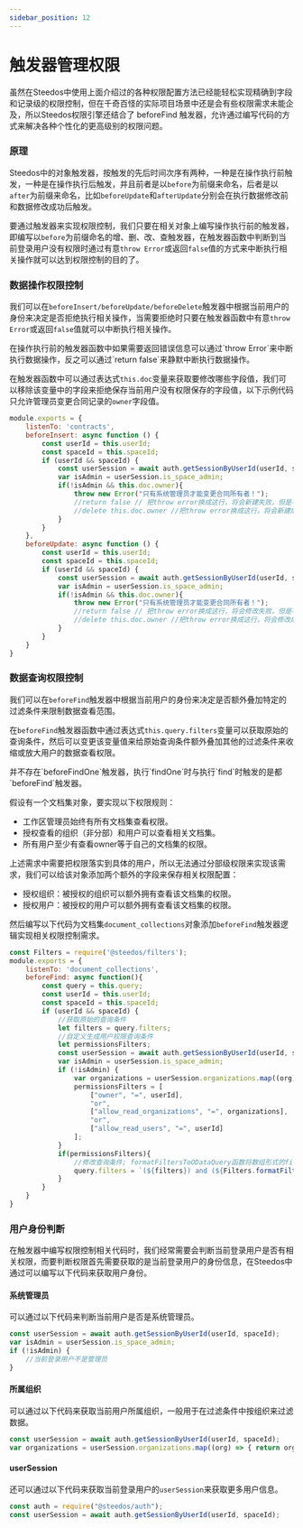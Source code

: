 ```yaml
---
sidebar_position: 12
---
```

# 触发器管理权限

虽然在Steedos中使用上面介绍过的各种权限配置方法已经能轻松实现精确到字段和记录级的权限控制，但在千奇百怪的实际项目场景中还是会有些权限需求未能企及，所以Steedos权限引擎还结合了 beforeFind 触发器，允许通过编写代码的方式来解决各种个性化的更高级别的权限问题。

### 原理

Steedos中的对象触发器，按触发的先后时间次序有两种，一种是在操作执行前触发，一种是在操作执行后触发，并且前者是以`before`为前缀来命名，后者是以`after`为前缀来命名，比如`beforeUpdate`和`afterUpdate`分别会在执行数据修改前和数据修改成功后触发。

要通过触发器来实现权限控制，我们只要在相关对象上编写操作执行前的触发器，即编写以`before`为前缀命名的增、删、改、查触发器，在触发器函数中判断到当前登录用户没有权限时通过有意`throw Error`或返回`false`值的方式来中断执行相关操作就可以达到权限控制的目的了。

### 数据操作权限控制

我们可以在`beforeInsert/beforeUpdate/beforeDelete`触发器中根据当前用户的身份来决定是否拒绝执行相关操作，当需要拒绝时只要在触发器函数中有意`throw Error`或返回`false`值就可以中断执行相关操作。


<alert type="info">
在操作执行前的触发器函数中如果需要返回错误信息可以通过`throw Error`来中断执行数据操作，反之可以通过`return false`来静默中断执行数据操作。

</alert>

在触发器函数中可以通过表达式`this.doc`变量来获取要修改哪些字段值，我们可以移除该变量中的字段来拒绝保存当前用户没有权限保存的字段值，以下示例代码只允许管理员变更合同记录的`owner`字段值。

```javascript
module.exports = {
    listenTo: 'contracts',
    beforeInsert: async function () {
        const userId = this.userId;
        const spaceId = this.spaceId;
        if (userId && spaceId) {
            const userSession = await auth.getSessionByUserId(userId, spaceId);
            var isAdmin = userSession.is_space_admin;
            if(!isAdmin && this.doc.owner){
                throw new Error("只有系统管理员才能变更合同所有者！");
                //return false // 把throw error换成这行，将会新建失败，但是不提示错误信息。
                //delete this.doc.owner //把throw error换成这行，将会新建成功，但是新建后的记录owner值为空。
            }
        }
    },
    beforeUpdate: async function () {
        const userId = this.userId;
        const spaceId = this.spaceId;
        if (userId && spaceId) {
            const userSession = await auth.getSessionByUserId(userId, spaceId);
            var isAdmin = userSession.is_space_admin;
            if(!isAdmin && this.doc.owner){
                throw new Error("只有系统管理员才能变更合同所有者！");
                //return false // 把throw error换成这行，将会修改失败，但是不提示错误信息。
                //delete this.doc.owner //把throw error换成这行，将会修改成功，但是记录owner值不会被修改。
            }
        }
    }
}
```

### 数据查询权限控制

我们可以在`beforeFind`触发器中根据当前用户的身份来决定是否额外叠加特定的过滤条件来限制数据查看范围。

在`beforeFind`触发器函数中通过表达式`this.query.filters`变量可以获取原始的查询条件，然后可以变更该变量值来给原始查询条件额外叠加其他的过滤条件来收缩或放大用户的数据查看权限。


<alert type="info">
并不存在`beforeFindOne`触发器，执行`findOne`时与执行`find`时触发的是都`beforeFind`触发器。

</alert>

假设有一个文档集对象，要实现以下权限规则：

* 工作区管理员始终有所有文档集查看权限。
* 授权查看的组织（非分部）和用户可以查看相关文档集。
* 所有用户至少有查看owner等于自己的文档集的权限。

上述需求中需要把权限落实到具体的用户，所以无法通过分部级权限来实现该需求，我们可以给该对象添加两个额外的字段来保存相关权限配置：

* 授权组织：被授权的组织可以额外拥有查看该文档集的权限。
* 授权用户：被授权的用户可以额外拥有查看该文档集的权限。

然后编写以下代码为文档集`document_collections`对象添加`beforeFind`触发器逻辑实现相关权限控制需求。

```javascript
const Filters = require('@steedos/filters');
module.exports = {
    listenTo: 'document_collections',
    beforeFind: async function(){
        const query = this.query;
        const userId = this.userId;
        const spaceId = this.spaceId;
        if (userId && spaceId) {
            //获取原始的查询条件
            let filters = query.filters;
            //自定义生成用户权限查询条件
            let permissionsFilters;
            const userSession = await auth.getSessionByUserId(userId, spaceId);
            var isAdmin = userSession.is_space_admin;
            if (!isAdmin) {
                var organizations = userSession.organizations.map((org) => { return org._id });
                permissionsFilters = [
                    ["owner", "=", userId],
                    "or",
                    ["allow_read_organizations", "=", organizations],
                    "or",
                    ["allow_read_users", "=", userId]
                ];
            }
            if(permissionsFilters){
                //修改查询条件; formatFiltersToODataQuery函数将数组形式的filters转换为字符串filters
                query.filters = `(${filters}) and (${Filters.formatFiltersToODataQuery(permissionsFilters)})`;
            }
        }
    }
}
```

### 用户身份判断

在触发器中编写权限控制相关代码时，我们经常需要会判断当前登录用户是否有相关权限，而要判断权限首先需要获取的是当前登录用户的身份信息，在Steedos中通过可以编写以下代码来获取用户身份。

#### 系统管理员

可以通过以下代码来判断当前用户是否是系统管理员。

```javascript
const userSession = await auth.getSessionByUserId(userId, spaceId);
var isAdmin = userSession.is_space_admin;
if (!isAdmin) {
    //当前登录用户不是管理员
}
```

#### 所属组织

可以通过以下代码来获取当前用户所属组织，一般用于在过滤条件中按组织来过滤数据。

```javascript
const userSession = await auth.getSessionByUserId(userId, spaceId);
var organizations = userSession.organizations.map((org) => { return org._id });
```

#### userSession

还可以通过以下代码来获取当前登录用户的`userSession`来获取更多用户信息。

```javascript
const auth = require("@steedos/auth");
const userSession = await auth.getSessionByUserId(userId, spaceId);
```
